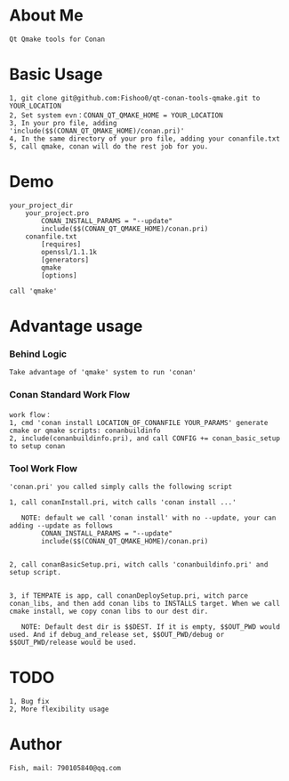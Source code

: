 # About Me

    Qt Qmake tools for Conan

# Basic Usage
    1, git clone git@github.com:Fishoo0/qt-conan-tools-qmake.git to YOUR_LOCATION
    2, Set system evn：CONAN_QT_QMAKE_HOME = YOUR_LOCATION
    3, In your pro file, adding 'include($$(CONAN_QT_QMAKE_HOME)/conan.pri)'
    4, In the same directory of your pro file, adding your conanfile.txt
    5, call qmake, conan will do the rest job for you.


# Demo
    your_project_dir
        your_project.pro
            CONAN_INSTALL_PARAMS = "--update"
            include($$(CONAN_QT_QMAKE_HOME)/conan.pri)
        conanfile.txt
            [requires]
            openssl/1.1.1k
            [generators]
            qmake
            [options]
    
    call 'qmake'


# Advantage usage
### Behind Logic
    Take advantage of 'qmake' system to run 'conan'
### Conan Standard Work Flow
    work flow：
    1, cmd 'conan install LOCATION_OF_CONANFILE YOUR_PARAMS' generate cmake or qmake scripts: conanbuildinfo
    2, include(conanbuildinfo.pri), and call CONFIG += conan_basic_setup to setup conan
### Tool Work Flow
    'conan.pri' you called simply calls the following script

    1, call conanInstall.pri, witch calls 'conan install ...'

       NOTE: default we call 'conan install' with no --update, your can adding --update as follows
            CONAN_INSTALL_PARAMS = "--update"
            include($$(CONAN_QT_QMAKE_HOME)/conan.pri)


    2, call conanBasicSetup.pri, witch calls 'conanbuildinfo.pri' and setup script.


    3, if TEMPATE is app, call conanDeploySetup.pri, witch parce conan_libs, and then add conan libs to INSTALLS target. When we call cmake install, we copy conan libs to our dest dir.

       NOTE: Default dest dir is $$DEST. If it is empty, $$OUT_PWD would used. And if debug_and_release set, $$OUT_PWD/debug or $$OUT_PWD/release would be used.


# TODO

    1, Bug fix
    2, More flexibility usage



# Author
    Fish, mail: 790105840@qq.com